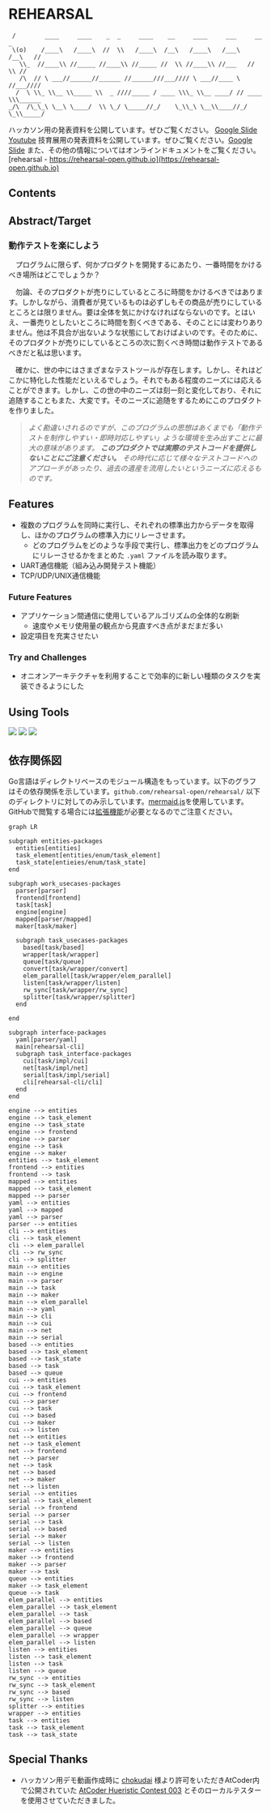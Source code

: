 <!-- omit in toc -->
# REHEARSAL
```
 /        ____     ____    _  _     ____    __     ____     ___     __     _    
 \(o)    /____\   /____\  //  \\   /____\  /__\   /____\   /___\   /__\   //    
   \\_  //____\\ //_____ //____\\ //_____ //  \\ //____\\ //___   //  \\ //     
   /\  // \ ___//______//______ //______///___//// \ ___//____ \ //___////      
  /  \ \\_ \\__ \\_____ \\  _ ////_____ / ____ \\\_ \\__ ____/ // ____ \\\______ 
_/\  /\_\_\ \__\ \____/  \\ \_/ \_____//_/    \_\\_\ \__\\____//_/    \_\\_____/ 
```

ハッカソン用の発表資料を公開しています。ぜひご覧ください。 [Google Slide](https://docs.google.com/presentation/d/1BZcwHe4nWJIgxGl1mR7c9_kgf23wZgf0JXtp0F24t0I/edit?usp=sharing) [Youtube](https://youtu.be/IeI_CtIQk_A)
技育展用の発表資料を公開しています。ぜひご覧ください。[Google Slide](https://docs.google.com/presentation/d/1J3_SWNBf7IMG5vJ5vbOfi0EcT-KtYTzFe77LGW7FBNw/edit?usp=sharing)
また、その他の情報についてはオンラインドキュメントをご覧ください。
[rehearsal - https://rehearsal-open.github.io](https://rehearsal-open.github.io)
## Contents


## Abstract/Target

### 動作テストを楽にしよう

　プログラムに限らず、何かプロダクトを開発するにあたり、一番時間をかけるべき場所はどこでしょうか？

　勿論、そのプロダクトが売りにしているところに時間をかけるべきではあります。しかしながら、消費者が見ているものは必ずしもその商品が売りにしているところとは限りません。要は全体を気にかけなければならないのです。とはいえ、一番売りとしたいところに時間を割くべきである、そのことには変わりありません。他は不具合が出ないような状態にしておけばよいのです。そのために、そのプロダクトが売りにしているところの次に割くべき時間は動作テストであるべきだと私は思います。

　確かに、世の中にはさまざまなテストツールが存在します。しかし、それはどこかに特化した性能だといえるでしょう。それでもある程度のニーズには応えることができます。しかし、この世の中のニーズは刻一刻と変化しており、それに追随することもまた、大変です。そのニーズに追随をするためにこのプロダクトを作りました。

> *よく勘違いされるのですが、このプログラムの思想はあくまでも「動作テストを制作しやすい・即時対応しやすい」ような環境を生み出すことに最大の意味があります。 **このプロダクトでは実際のテストコードを提供しないことにご注意ください。** その時代に応じて様々なテストコードへのアプローチがあったり、過去の遺産を流用したいというニーズに応えるものです。*

## Features

- 複数のプログラムを同時に実行し、それぞれの標準出力からデータを取得し、ほかのプログラムの標準入力にリレーさせます。
  - どのプログラムをどのような手段で実行し、標準出力をどのプログラムにリレーさせるかをまとめた `.yaml` ファイルを読み取ります。
- UART通信機能（組み込み開発テスト機能）
- TCP/UDP/UNIX通信機能

### Future Features

- アプリケーション間通信に使用しているアルゴリズムの全体的な刷新
  - 速度やメモリ使用量の観点から見直すべき点がまだまだ多い
- 設定項目を充実させたい
  
### Try and Challenges

- オニオンアーキテクチャを利用することで効率的に新しい種類のタスクを実装できるようにした

## Using Tools

![](icons/gopherbw.png) ![](icons/vscode.svg) ![](icons/github.svg)

## 依存関係図
Go言語はディレクトリベースのモジュール構造をもっています。以下のグラフはその依存関係を示しています。`github.com/rehearsal-open/rehearsal/` 以下のディレクトリに対してのみ示しています。[mermaid.js](https://mermaid-js.github.io/mermaid/#/)を使用しています。GitHubで閲覧する場合には[拡張機能](https://chrome.google.com/webstore/detail/github-%20-mermaid/goiiopgdnkogdbjmncgedmgpoajilohe)が必要となるのでご注意ください。

```mermaid
graph LR

subgraph entities-packages
  entities[entities]
  task_element[entities/enum/task_element]
  task_state[entieies/enum/task_state]
end

subgraph work_usecases-packages
  parser[parser]
  frontend[frontend]
  task[task]
  engine[engine]
  mapped[parser/mapped]
  maker[task/maker]

  subgraph task_usecases-packages
    based[task/based]
    wrapper[task/wrapper]
    queue[task/queue]
    convert[task/wrapper/convert]
    elem_parallel[task/wrapper/elem_parallel]
    listen[task/wrapper/listen]
    rw_sync[task/wrapper/rw_sync]
    splitter[task/wrapper/splitter]
  end

end

subgraph interface-packages
  yaml[parser/yaml]
  main[rehearsal-cli]
  subgraph task_interface-packages   
    cui[task/impl/cui]
    net[task/impl/net]
    serial[task/impl/serial]
    cli[rehearsal-cli/cli]
  end
end

engine --> entities
engine --> task_element
engine --> task_state
engine --> frontend
engine --> parser
engine --> task
engine --> maker
entities --> task_element
frontend --> entities
frontend --> task
mapped --> entities
mapped --> task_element
mapped --> parser
yaml --> entities
yaml --> mapped
yaml --> parser
parser --> entities
cli --> entities
cli --> task_element
cli --> elem_parallel
cli --> rw_sync
cli --> splitter
main --> entities
main --> engine
main --> parser
main --> task
main --> maker
main --> elem_parallel
main --> yaml
main --> cli
main --> cui
main --> net
main --> serial
based --> entities
based --> task_element
based --> task_state
based --> task
based --> queue
cui --> entities
cui --> task_element
cui --> frontend
cui --> parser
cui --> task
cui --> based
cui --> maker
cui --> listen
net --> entities
net --> task_element
net --> frontend
net --> parser
net --> task
net --> based
net --> maker
net --> listen
serial --> entities
serial --> task_element
serial --> frontend
serial --> parser
serial --> task
serial --> based
serial --> maker
serial --> listen
maker --> entities
maker --> frontend
maker --> parser
maker --> task
queue --> entities
maker --> task_element
queue --> task
elem_parallel --> entities
elem_parallel --> task_element
elem_parallel --> task
elem_parallel --> based
elem_parallel --> queue
elem_parallel --> wrapper
elem_parallel --> listen
listen --> entities
listen --> task_element
listen --> task
listen --> queue
rw_sync --> entities
rw_sync --> task_element
rw_sync --> based
rw_sync --> listen
splitter --> entities
wrapper --> entities
task --> entities
task --> task_element
task --> task_state
```

## Special Thanks
- ハッカソン用デモ動画作成時に [chokudai](https://mobile.twitter.com/chokudai) 様より許可をいただきAtCoder内で公開されていた [AtCoder Hueristic Contest 003](https://atcoder.jp/contests/ahc003) とそのローカルテスターを使用させていただきました。
